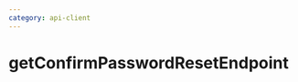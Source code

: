 ```yaml
---
category: api-client
---
```


# getConfirmPasswordResetEndpoint

<!-- PLACEHOLDER_DESCRIPTION -->


